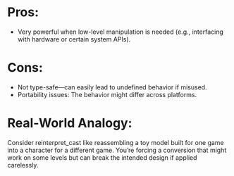 # Pros:
- Very powerful when low-level manipulation is needed (e.g., interfacing with hardware or certain system APIs).

# Cons:
- Not type-safe—can easily lead to undefined behavior if misused.
- Portability issues: The behavior might differ across platforms.

# Real-World Analogy: 
Consider reinterpret_cast like reassembling a toy model built for one game into a character for a different game. You’re forcing a conversion that might work on some levels but can break the intended design if applied carelessly.
